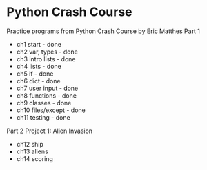 # Python Crash Course
Practice programs from Python Crash Course by Eric Matthes
Part 1
- ch1 start - done
- ch2 var, types - done
- ch3 intro lists - done
- ch4 lists - done
- ch5 if - done
- ch6 dict - done
- ch7 user input - done
- ch8 functions - done
- ch9 classes - done
- ch10 files/except - done
- ch11 testing - done

Part 2
Project 1: Alien Invasion
- ch12 ship 
- ch13 aliens 
- ch14 scoring 